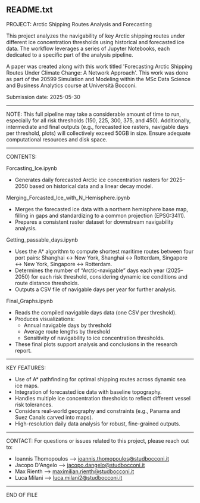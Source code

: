 README.txt
----------------------------------------------------------------------------------------------------
PROJECT: Arctic Shipping Routes Analysis and Forecasting

This project analyzes the navigability of key Arctic shipping routes under different ice concentration thresholds using historical and forecasted ice data. The workflow leverages a series of Jupyter Notebooks, each dedicated to a specific part of the analysis pipeline. 

A paper was created along with this work titled 'Forecasting Arctic Shipping Routes Under Climate Change: A Network Approach'. This work was done as part of the 20599 Simulation and Modeling within the MSc Data Science and Business Analytics course at Università Bocconi. 

Submission date: 2025-05-30

----------------------------------------------------------------------------------------------------
NOTE: This full pipeline may take a considerable amount of time to run, especially for all risk thresholds (150, 225, 300, 375, and 450). Additionally, intermediate and final outputs (e.g., forecasted ice rasters, navigable days per threshold, plots) will collectively exceed 50GB in size. Ensure adequate computational resources and disk space.

----------------------------------------------------------------------------------------------------
CONTENTS:

Forcasting_Ice.ipynb  
   - Generates daily forecasted Arctic ice concentration rasters for 2025–2050 based on historical data and a linear decay model.

Merging_Forcasted_Ice_with_N_Hemisphere.ipynb  
   - Merges the forecasted ice data with a northern hemisphere base map, filling in gaps and standardizing to a common projection (EPSG:3411).  
   - Prepares a consistent raster dataset for downstream navigability analysis.
   
Getting_passable_days.ipynb  
   - Uses the A* algorithm to compute shortest maritime routes between four port pairs: Shanghai ↔ New York, Shanghai ↔ Rotterdam, Singapore ↔ New York, Singapore ↔ Rotterdam.  
   - Determines the number of “Arctic-navigable” days each year (2025–2050) for each risk threshold, considering dynamic ice conditions and route distance thresholds.  
   - Outputs a CSV file of navigable days per year for further analysis.

Final_Graphs.ipynb  
   - Reads the compiled navigable days data (one CSV per threshold).  
   - Produces visualizations:  
     - Annual navigable days by threshold  
     - Average route lengths by threshold  
     - Sensitivity of navigability to ice concentration thresholds.  
   - These final plots support analysis and conclusions in the research report.

----------------------------------------------------------------------------------------------------
KEY FEATURES:
- Use of A* pathfinding for optimal shipping routes across dynamic sea ice maps.  
- Integration of forecasted ice data with baseline topography.  
- Handles multiple ice concentration thresholds to reflect different vessel risk tolerances.  
- Considers real-world geography and constraints (e.g., Panama and Suez Canals carved into maps).  
- High-resolution daily data analysis for robust, fine-grained outputs.

----------------------------------------------------------------------------------------------------
CONTACT:
For questions or issues related to this project, please reach out to:

- Ioannis Thomopoulos   --> ioannis.thomopoulos@studbocconi.it  
- Jacopo D'Angelo       --> jacopo.dangelo@studbocconi.it  
- Max Rienth            --> maximilian.rienth@studbocconi.it  
- Luca Milani           --> luca.milani2@studbocconi.it  

----------------------------------------------------------------------------------------------------
END OF FILE
